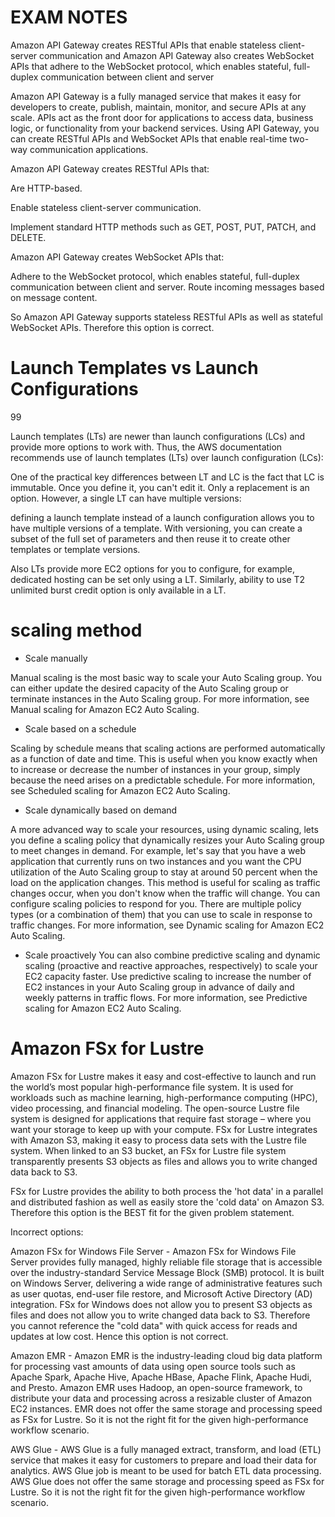 # EXAM NOTES

Amazon API Gateway creates RESTful APIs that enable stateless client-server communication and Amazon API Gateway also creates WebSocket APIs that adhere to the WebSocket protocol, which enables stateful, full-duplex communication between client and server

Amazon API Gateway is a fully managed service that makes it easy for developers to create, publish, maintain, monitor, and secure APIs at any scale. APIs act as the front door for applications to access data, business logic, or functionality from your backend services. Using API Gateway, you can create RESTful APIs and WebSocket APIs that enable real-time two-way communication applications.

Amazon API Gateway creates RESTful APIs that:

Are HTTP-based.

Enable stateless client-server communication.

Implement standard HTTP methods such as GET, POST, PUT, PATCH, and DELETE.

Amazon API Gateway creates WebSocket APIs that:

Adhere to the WebSocket protocol, which enables stateful, full-duplex communication between client and server. Route incoming messages based on message content.

So Amazon API Gateway supports stateless RESTful APIs as well as stateful WebSocket APIs. Therefore this option is correct.

# Launch Templates vs Launch Configurations

99

Launch templates (LTs) are newer than launch configurations (LCs) and provide more options to work with. Thus, the AWS documentation recommends use of launch templates (LTs) over launch configuration (LCs):

One of the practical key differences between LT and LC is the fact that LC is immutable. Once you define it, you can't edit it. Only a replacement is an option. However, a single LT can have multiple versions:

defining a launch template instead of a launch configuration allows you to have multiple versions of a template. With versioning, you can create a subset of the full set of parameters and then reuse it to create other templates or template versions.

Also LTs provide more EC2 options for you to configure, for example, dedicated hosting can be set only using a LT. Similarly, ability to use T2 unlimited burst credit option is only available in a LT.

# scaling method

- Scale manually

Manual scaling is the most basic way to scale your Auto Scaling group. You can either update the desired capacity of the Auto Scaling group or terminate instances in the Auto Scaling group. For more information, see Manual scaling for Amazon EC2 Auto Scaling.

- Scale based on a schedule

Scaling by schedule means that scaling actions are performed automatically as a function of date and time. This is useful when you know exactly when to increase or decrease the number of instances in your group, simply because the need arises on a predictable schedule. For more information, see Scheduled scaling for Amazon EC2 Auto Scaling.

- Scale dynamically based on demand

A more advanced way to scale your resources, using dynamic scaling, lets you define a scaling policy that dynamically resizes your Auto Scaling group to meet changes in demand. For example, let's say that you have a web application that currently runs on two instances and you want the CPU utilization of the Auto Scaling group to stay at around 50 percent when the load on the application changes. This method is useful for scaling as traffic changes occur, when you don't know when the traffic will change. You can configure scaling policies to respond for you. There are multiple policy types (or a combination of them) that you can use to scale in response to traffic changes. For more information, see Dynamic scaling for Amazon EC2 Auto Scaling.

- Scale proactively
You can also combine predictive scaling and dynamic scaling (proactive and reactive approaches, respectively) to scale your EC2 capacity faster. Use predictive scaling to increase the number of EC2 instances in your Auto Scaling group in advance of daily and weekly patterns in traffic flows. For more information, see Predictive scaling for Amazon EC2 Auto Scaling.

# Amazon FSx for Lustre

Amazon FSx for Lustre makes it easy and cost-effective to launch and run the world’s most popular high-performance file system. It is used for workloads such as machine learning, high-performance computing (HPC), video processing, and financial modeling. The open-source Lustre file system is designed for applications that require fast storage – where you want your storage to keep up with your compute. FSx for Lustre integrates with Amazon S3, making it easy to process data sets with the Lustre file system. When linked to an S3 bucket, an FSx for Lustre file system transparently presents S3 objects as files and allows you to write changed data back to S3.

FSx for Lustre provides the ability to both process the 'hot data' in a parallel and distributed fashion as well as easily store the 'cold data' on Amazon S3. Therefore this option is the BEST fit for the given problem statement.

Incorrect options:

Amazon FSx for Windows File Server - Amazon FSx for Windows File Server provides fully managed, highly reliable file storage that is accessible over the industry-standard Service Message Block (SMB) protocol. It is built on Windows Server, delivering a wide range of administrative features such as user quotas, end-user file restore, and Microsoft Active Directory (AD) integration. FSx for Windows does not allow you to present S3 objects as files and does not allow you to write changed data back to S3. Therefore you cannot reference the "cold data" with quick access for reads and updates at low cost. Hence this option is not correct.

Amazon EMR - Amazon EMR is the industry-leading cloud big data platform for processing vast amounts of data using open source tools such as Apache Spark, Apache Hive, Apache HBase, Apache Flink, Apache Hudi, and Presto. Amazon EMR uses Hadoop, an open-source framework, to distribute your data and processing across a resizable cluster of Amazon EC2 instances. EMR does not offer the same storage and processing speed as FSx for Lustre. So it is not the right fit for the given high-performance workflow scenario.

AWS Glue - AWS Glue is a fully managed extract, transform, and load (ETL) service that makes it easy for customers to prepare and load their data for analytics. AWS Glue job is meant to be used for batch ETL data processing. AWS Glue does not offer the same storage and processing speed as FSx for Lustre. So it is not the right fit for the given high-performance workflow scenario.